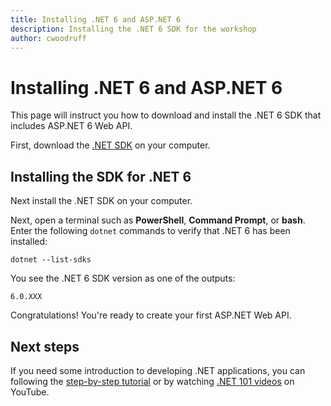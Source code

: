 ```yaml
---
title: Installing .NET 6 and ASP.NET 6
description: Installing the .NET 6 SDK for the workshop
author: cwoodruff
---
```

# Installing .NET 6 and ASP.NET 6

This page will instruct you how to download and install the .NET 6 SDK that includes ASP.NET 6 Web API.

First, download the [.NET SDK](https://dotnet.microsoft.com/download/dotnet) on your computer.

## Installing the SDK for .NET 6

Next install the .NET SDK on your computer.

Next, open a terminal such as **PowerShell**, **Command Prompt**, or **bash**. Enter the following `dotnet` commands to verify that .NET 6 has been installed:

```dotnetcli
dotnet --list-sdks
```

You see the .NET 6 SDK version as one of the outputs:

```output
6.0.XXX
```

Congratulations! You're ready to create your first ASP.NET Web API.

## Next steps

If you need some introduction to developing .NET applications, you can following the [step-by-step tutorial](https://docs.microsoft.com/en-us/aspnet/mvc/overview/getting-started/introduction/getting-started) or by watching [.NET 101 videos](https://www.youtube.com/playlist?list=PLdo4fOcmZ0oWoazjhXQzBKMrFuArxpW80) on YouTube.